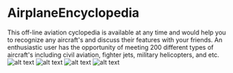 # AirplaneEncyclopedia
This off-line aviation cyclopedia is available at any time and would help you to recognize any aircraft's and discuss their features with your friends. An enthusiastic user has the opportunity of meeting 200 different types of aircraft's including civil aviation, fighter jets, military helicopters, and etc. 
![alt text](https://lh3.googleusercontent.com/CVZnXaUL_2JAFoSqNXxzdSzQFaBE-v-f0iCJLqF7Nuz4C3g7nPa4LOAB6CuKglWqJ_cC=w720-h310) ![alt text](https://lh3.googleusercontent.com/5kvkOaotmzFqNJ3RhrRO-YksJnMnxrfx13kUUF_GmtyOHAW-MzUcZZprohoBheV3m_I=w720-h310) ![alt text](https://lh3.googleusercontent.com/RN2IUbGzOx2KJV9xzHTrpbptpcfr90bTn_3mbmW0afByybZ23dMRIRPYVg7dKedsdQ=w720-h310) ![alt text](https://lh3.googleusercontent.com/hf-1Es9_vfGdjRv09ki8OWS6F8i_oIMKRxklxMdBm_-Z3tkZkNGcAc4o8dgh86iCojg=w720-h310)
